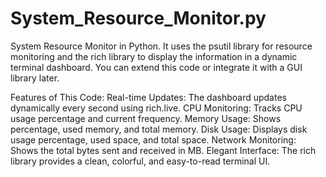 # System_Resource_Monitor.py
 System Resource Monitor in Python. It uses the psutil library for resource monitoring and the rich library to display the information in a dynamic terminal dashboard. You can extend this code or integrate it with a GUI library later.

 Features of This Code:
Real-time Updates: The dashboard updates dynamically every second using rich.live.
CPU Monitoring: Tracks CPU usage percentage and current frequency.
Memory Usage: Shows percentage, used memory, and total memory.
Disk Usage: Displays disk usage percentage, used space, and total space.
Network Monitoring: Shows the total bytes sent and received in MB.
Elegant Interface: The rich library provides a clean, colorful, and easy-to-read terminal UI.
